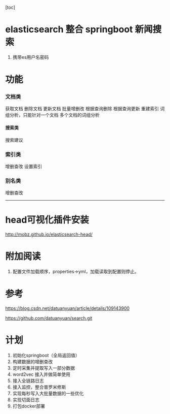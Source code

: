 [toc]

# elasticsearch 整合 springboot 新闻搜索

1. 携带es用户名密码

# 功能

### 文档类

获取文档 删除文档 更新文档 批量增删改 根据查询删除 根据查询更新 重建索引 词组分析，只能针对一个文档 多个文档的词组分析

#### 搜索类

搜索建议

### 索引类

增删查改 设置索引

### 别名类

增删查改





---

# head可视化插件安装

http://mobz.github.io/elasticsearch-head/

# 附加阅读

1. 配置文件加载顺序，properties->yml，加载读取到配置则停止。

# 参考

https://blog.csdn.net/datuanyuan/article/details/109143900

https://github.com/datuanyuan/search.git

# 计划

1. 初始化springboot（全局返回值）
2. 构建数据的增删查改
3. 定时采集并提取写入一部分数据
4. word2vec 接入并做简单使用
5. 接入全链路日志
6. 接入监控，整合普罗米修斯
7. 实现每秒写入大批量数据的一些优化
8. 实现切面日志
9. 打包docker部署